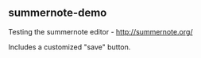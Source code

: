 ## summernote-demo
Testing the summernote editor - http://summernote.org/

Includes a customized "save" button.
